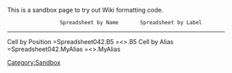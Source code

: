 This is a sandbox page to try out Wiki formatting code.

                     Spreadsheet by Name       Spreadsheet by Label
  ------------------ ------------------------- ---------------------------------------
  Cell by Position   =Spreadsheet042.B5        =\<\>.B5
  Cell by Alias      =Spreadsheet042.MyAlias   =\<\>.MyAlias

[Category:Sandbox](Category:Sandbox.md)
